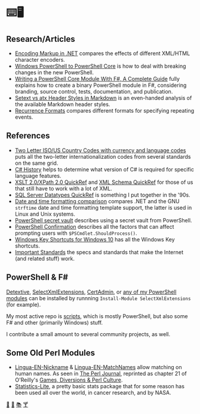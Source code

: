⌨️🖥️
====

Research/Articles
-----------------

- [Encoding Markup in .NET](encoding-markup.md) compares the effects of different XML/HTML character encoders.
- [Windows PowerShell to PowerShell Core](wps-to-psc.md) is how to deal with breaking changes in the new PowerShell.
- [Writing a PowerShell Core Module With F#, A Complete Guide](fspsmodule.md) fully explains how to create a binary
  PowerShell module in F#, considering branding, source control, tests, documentation, and publication.
- [Setext vs atx Header Styles in Markdown](markdown-headers.md) is an even-handed analysis of the available Markdown
  header styles.
- [Recurrence Formats](recurrence.md) compares different formats for specifying repeating events.

References
----------

- [Two Letter ISO/US Country Codes with currency and language codes](countries.html) puts all the
  two-letter internationalization codes from several standards on the same grid.
- [C# History](csharp-history.html) helps to determine what version of C# is required for specific language features.
- [XSLT 2.0/XPath 2.0 QuickRef](xslt2.md) and [XML Schema QuickRef](xsd.md) for those of us that still have to work with
  a lot of XML.
- [SQL Server Datatypes QuickRef](mssqldatatypes.html) is something I put together in the '90s.
- [Date and time formatting comparison](datetimeformats.md) compares .NET and the GNU `strftime` date and time formatting
  template support, the latter is used in Linux and Unix systems.
- [PowerShell secret vault](secretvault.md) describes using a secret vault from PowerShell.
- [PowerShell Confirmation](powershell-confirmation.md) describes all the factors that can affect prompting users with
  `$PSCmdlet.ShouldProcess()`.
- [Windows Key Shortcuts for Windows 10](windowskey.md) has all the Windows Key shortcuts.
- [Important Standards](standards.md) the specs and standards that make the Internet (and related stuff) work.

PowerShell & F#
---------------

[Detextive][], [SelectXmlExtensions][], [CertAdmin][], or [any of my PowerShell modules][psd1] can be installed by runnning
`Install-Module SelectXmlExtensions` (for example).

My most active repo is [scripts](https://github.com/brianary/scripts), which is mostly PowerShell, but also some F# and other
(primarily Windows) stuff.

I contribute a small amount to several community projects, as well.

[Detextive]: https://github.com/brianary/Detextive "Investigates data to determine what the textual characteristics are."
[SelectXmlExtensions]: https://powershellgallery.com/packages/SelectXmlExtensions/ "PowerShell cmdlets that Select-Xml can compose into pipelines"
[CertAdmin]: https://www.powershellgallery.com/packages/CertAdmin/ "Manage certificates and their permissions on a Windows server."
[psd1]: https://www.powershellgallery.com/profiles/brianary "brianary's PowerShell Gallery modules"
[DotNetGlobalToolProvider]: https://github.com/brianary/DotNetGlobalToolProvider "OneGet package provider for dotnet global tools."

Some Old Perl Modules
---------------------

- [Lingua-EN-Nickname](https://github.com/brianary/Lingua-EN-Nickname)
& [Lingua-EN-MatchNames](https://github.com/brianary/Lingua-EN-MatchNames) allow matching on human names.
As seen in [The Perl Journal](http://www.foo.be/docs/tpj/issues/vol5_3/tpj0503-0009.html), reprinted as
chapter 21 of O'Reilly's [Games, Diversions & Perl Culture](http://shop.oreilly.com/product/9780596003128.do).
- [Statistics-Lite](https://github.com/brianary/Statistics-Lite), a pretty basic stats package that for some
reason has been used all over the world, in cancer research, and by NASA.

<footer>
    <a rel="me" href="https://mastodon.social/@dataelemental">🦣</a>
    <a rel="me" href="https://mastodon.spotek.io/@brianary">🦣</a>
    <a href="https://bookwyrm.social/user/brianary">📚</a>
    <a href="Friday.ics" title="#AntepenultimateFriday">🍸</a>
</footer>
